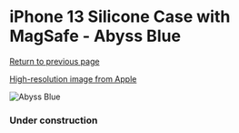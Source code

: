 # iPhone 13 Silicone Case with MagSafe - Abyss Blue

[Return to previous page](/iphone_13)

[High-resolution image from Apple](https://store.storeimages.cdn-apple.com/8756/as-images.apple.com/is/MM293?wid=4500&hei=4500&fmt=png)

<div style="width: 384px"><img src="/everypreview/MM293.png" alt="Abyss Blue"></div>

### Under construction

